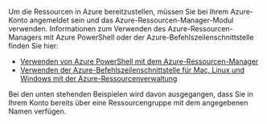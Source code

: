 
Um die Ressourcen in Azure bereitzustellen, müssen Sie bei Ihrem Azure-Konto angemeldet sein und das Azure-Ressourcen-Manager-Modul verwenden. Informationen zum Verwenden des Azure-Ressourcen-Managers mit Azure PowerShell oder der Azure-Befehlszeilenschnittstelle finden Sie hier:

- [Verwenden von Azure PowerShell mit dem Azure-Ressourcen-Manager](powershell-azure-resource-manager.md)
- [Verwenden der Azure-Befehlszeilenschnittstelle für Mac, Linux und Windows mit der Azure-Ressourcenverwaltung](../articles/virtual-machines/xplat-cli-azure-resource-manager.md)

Bei den unten stehenden Beispielen wird davon ausgegangen, dass Sie in Ihrem Konto bereits über eine Ressourcengruppe mit dem angegebenen Namen verfügen.

<!---HONumber=62-->